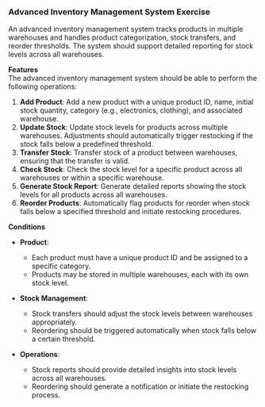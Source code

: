 ### Advanced Inventory Management System Exercise
An advanced inventory management system tracks products in multiple warehouses and handles product categorization, stock transfers, and reorder thresholds. The system should support detailed reporting for stock levels across all warehouses.

**Features**  
The advanced inventory management system should be able to perform the following operations:

1. **Add Product**: Add a new product with a unique product ID, name, initial stock quantity, category (e.g., electronics, clothing), and associated warehouse.
2. **Update Stock**: Update stock levels for products across multiple warehouses. Adjustments should automatically trigger restocking if the stock falls below a predefined threshold.
3. **Transfer Stock**: Transfer stock of a product between warehouses, ensuring that the transfer is valid.
4. **Check Stock**: Check the stock level for a specific product across all warehouses or within a specific warehouse.
5. **Generate Stock Report**: Generate detailed reports showing the stock levels for all products across all warehouses.
6. **Reorder Products**: Automatically flag products for reorder when stock falls below a specified threshold and initiate restocking procedures.

**Conditions**  
- **Product**:
  - Each product must have a unique product ID and be assigned to a specific category.
  - Products may be stored in multiple warehouses, each with its own stock level.
  
- **Stock Management**:
  - Stock transfers should adjust the stock levels between warehouses appropriately.
  - Reordering should be triggered automatically when stock falls below a certain threshold.

- **Operations**:
  - Stock reports should provide detailed insights into stock levels across all warehouses.
  - Reordering should generate a notification or initiate the restocking process.
